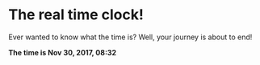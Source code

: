 # The real time clock!

Ever wanted to know what the time is? Well, your journey is about to end!

**The time is Nov 30, 2017, 08:32**
